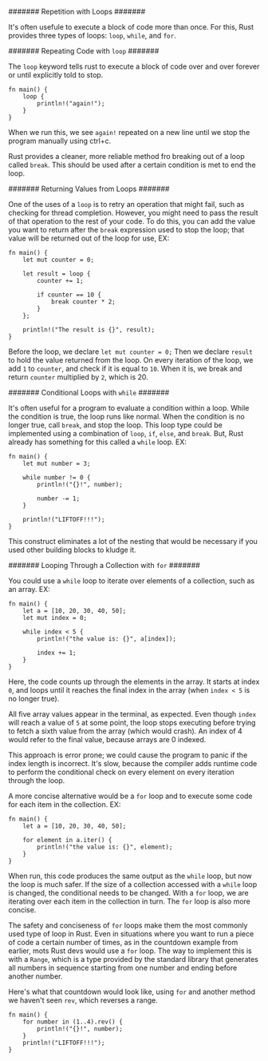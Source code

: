 ####### Repetition with Loops #######  

It's often usefule to execute a block of code more than once.  For this, Rust provides three types of loops: `loop`, `while`, and `for`.  

####### Repeating Code with `loop` #######  

The `loop` keyword tells rust to execute a block of code over and over forever or until explicitly told to stop.  

    fn main() {
        loop {
            println!("again!");
        }
    }

When we run this, we see `again!` repeated on a new line until we stop the program manually using ctrl+c.  

Rust provides a cleaner, more reliable method fro breaking out of a loop called `break`.  This should be used after a certain condition is met to end the loop.  

####### Returning Values from Loops #######  

One of the uses of a `loop` is to retry an operation that might fail, such as checking for thread completion.  However, you might need to pass the result of that operation to the rest of your code.  To do this, you can add the value you want to return after the `break` expression used to stop the loop; that value will be returned out of the loop for use, EX:  

    fn main() {
        let mut counter = 0;

        let result = loop {
            counter += 1;

            if counter == 10 {
                break counter * 2;
            }
        };

        println!("The result is {}", result);
    }  

Before the loop, we declare `let mut counter = 0;`  Then we declare `result` to hold the value returned from the loop.  On every iteration of the loop, we add `1` to `counter`, and check if it is equal to `10`.  When it is, we break and return `counter` multiplied by `2`, which is 20.  

####### Conditional Loops with `while` #######  

It's often useful for a program to evaluate a condition within a loop.  While the condition is true, the loop runs like normal.  When the condition is no longer true, call `break`, and stop the loop.  This loop type could be implemented using a combination of `loop`, `if`, `else`, and `break`.  But, Rust already has something for this called a `while` loop.  EX:  

    fn main() {
        let mut number = 3;

        while number != 0 {
            println!("{}!", number);

            number -= 1;
        }

        println!("LIFTOFF!!!");
    }

This construct eliminates a lot of the nesting that would be necessary if you used other building blocks to kludge it.  

####### Looping Through a Collection with `for` #######  

You could use a `while` loop to iterate over elements of a collection, such as an array.  EX:  

    fn main() {
        let a = [10, 20, 30, 40, 50];
        let mut index = 0;

        while index < 5 {
            println!("the value is: {}", a[index]);

            index += 1;
        }
    }

Here, the code counts up through the elements in the array.  It starts at index `0`, and loops until it reaches the final index in the array (when `index < 5` is no longer true).  

All five array values appear in the terminal, as expected.  Even though `index` will reach a value of `5` at some point, the loop stops executing before trying to fetch a sixth value from the array (which would crash).  An index of 4 would refer to the final value, because arrays are 0 indexed.  

This approach is error prone; we could cause the program to panic if the index length is incorrect.  It's slow, because the compiler adds runtime code to perform the conditional check on every element on every iteration through the loop.  

A more concise alternative would be a `for` loop and to execute some code for each item in the collection.  EX:  

    fn main() {
        let a = [10, 20, 30, 40, 50];

        for element in a.iter() {
            println!("the value is: {}", element);
        }
    }

When run, this code produces the same output as the `while` loop, but now the loop is much safer.  If the size of a collection accessed with a `while` loop is changed, the conditional needs to be changed.  With a `for` loop, we are iterating over each item in the collection in turn.  The `for` loop is also more concise.  

The safety and conciseness of `for` loops make them the most commonly used type of loop in Rust.  Even in situations where you want to run a piece of code a certain number of times, as in the countdown example from earlier, mots Rust devs would use a `for` loop.  The way to implement this is with a `Range`, which is a type provided by the standard library that generates all numbers in sequence starting from one number and ending before another number.  

Here's what that countdown would look like, using `for` and another method we haven't seen `rev`, which reverses a range.  

    fn main() {
        for number in (1..4).rev() {
            println!("{}!", number);
        }
        println!("LIFTOFF!!!");
    }
